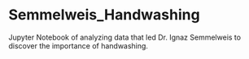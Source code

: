 # Semmelweis_Handwashing
Jupyter Notebook of analyzing data that led Dr. Ignaz Semmelweis to discover the importance of handwashing.

